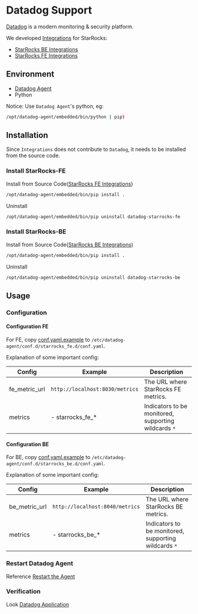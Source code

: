# Datadog Support

[Datadog](https://www.datadoghq.com/) is a modern monitoring & security platform.

We developed [Integrations](https://docs.datadoghq.com/integrations/) for StarRocks:

- [StarRocks BE Integrations](https://github.com/StarRocks/starrocks/tree/main/contrib/datadog-connector/starrocks_be)
- [StarRocks FE Integrations](https://github.com/StarRocks/starrocks/tree/main/contrib/datadog-connector/starrocks_fe)

## Environment

- [Datadog Agent](https://docs.datadoghq.com/getting_started/agent/)
- Python

Notice: Use `Datadog Agent`'s python, eg:

```sh
/opt/datadog-agent/embedded/bin/python | pip)
```

## Installation

Since `Integrations` does not contribute to `Datadog`, it needs to be installed from the source code.

### Install StarRocks-FE

Install from Source Code([StarRocks FE Integrations](https://github.com/StarRocks/starrocks/tree/main/contrib/datadog-connector/starrocks_fe))

```sh
/opt/datadog-agent/embedded/bin/pip install .
```

Uninstall

```sh
/opt/datadog-agent/embedded/bin/pip uninstall datadog-starrocks-fe
```

### Install StarRocks-BE

Install from Source Code([StarRocks BE Integrations](https://github.com/StarRocks/starrocks/tree/main/contrib/datadog-connector/starrocks_be))

```sh
/opt/datadog-agent/embedded/bin/pip install .
```

Uninstall

```sh
/opt/datadog-agent/embedded/bin/pip uninstall datadog-starrocks-be
```

## Usage

### Configuration

#### Configuration FE

For FE, copy [conf.yaml.example](https://github.com/StarRocks/starrocks/blob/main/contrib/datadog-connector/starrocks_fe/datadog_checks/starrocks_fe/data/conf.yaml.example) to `/etc/datadog-agent/conf.d/starrocks_fe.d/conf.yaml`.

Explanation of some important config:

| **Config** | **Example** | **Description** |
| -------------------------------------- | ------------ | ------------------------------------------------------------ |
| fe_metric_url | `http://localhost:8030/metrics` | The URL where StarRocks FE metrics. |
| metrics | - starrocks_fe_* | Indicators to be monitored, supporting wildcards `*` |

#### Configuration BE

For BE, copy [conf.yaml.example](https://github.com/StarRocks/starrocks/blob/main/contrib/datadog-connector/starrocks_be/datadog_checks/starrocks_be/data/conf.yaml.example) to `/etc/datadog-agent/conf.d/starrocks_be.d/conf.yaml`.

Explanation of some important config:

| **Config** | **Example** | **Description** |
| -------------------------------------- | ------------ | ------------------------------------------------------------ |
| be_metric_url | `http://localhost:8040/metrics` | The URL where StarRocks BE metrics. |
| metrics | - starrocks_be_* | Indicators to be monitored, supporting wildcards `*` |

### Restart Datadog Agent

Reference [Restart the Agent](https://docs.datadoghq.com/agent/guide/agent-commands/#start-stop-and-restart-the-agent)

### Verification

Look [Datadog Application](https://docs.datadoghq.com/getting_started/application/)
